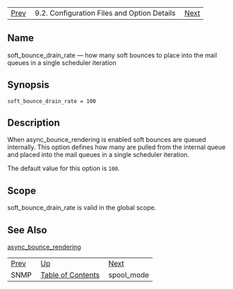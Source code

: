 |     |     |     |
| --- | --- | --- |
| [Prev](conf.ref.snmp)  | 9.2. Configuration Files and Option Details |  [Next](conf.ref.spool_mode.php) |

<a name="conf.ref.soft_bounce_drain_rate"></a>
## Name

soft_bounce_drain_rate — how many soft bounces to place into the mail queues in a single scheduler iteration

## Synopsis

`soft_bounce_drain_rate = 100`

<a name="idp11846480"></a>
## Description

When async_bounce_rendering is enabled soft bounces are queued internally. This option defines how many are pulled from the internal queue and placed into the mail queues in a single scheduler iteration.

The default value for this option is `100`.

<a name="idp11849168"></a>
## Scope

soft_bounce_drain_rate is valid in the global scope.

<a name="idp11850816"></a>
## See Also

[async_bounce_rendering](conf.ref.async_bounce_rendering "async_bounce_rendering")

|     |     |     |
| --- | --- | --- |
| [Prev](conf.ref.snmp)  | [Up](conf.ref.files.php) |  [Next](conf.ref.spool_mode.php) |
| SNMP  | [Table of Contents](index) |  spool_mode |
